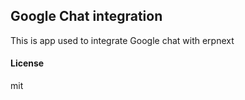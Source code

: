 ## Google Chat integration

This is app used to integrate Google chat with erpnext

#### License

mit